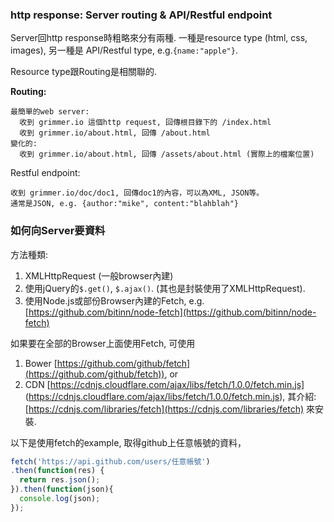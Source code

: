 ### http response: Server routing & API/Restful endpoint

Server回http response時粗略來分有兩種. 一種是resource type (html, css, images), 另一種是 API/Restful type, e.g.`{name:"apple"}`.

Resource type跟Routing是相關聯的.

**Routing:**
~~~
最簡單的web server: 
  收到 grimmer.io 這個http request, 回傳根目錄下的 /index.html 
  收到 grimmer.io/about.html, 回傳 /about.html
變化的:  
  收到 grimmer.io/about.html, 回傳 /assets/about.html (實際上的檔案位置)
~~~

Restful endpoint:
~~~ 
收到 grimmer.io/doc/doc1, 回傳doc1的內容，可以為XML, JSON等。 
通常是JSON, e.g. {author:"mike", content:"blahblah"}
~~~

### 如何向Server要資料

方法種類:

1. XMLHttpRequest (一般browser內建)
2. 使用jQuery的`$.get()`, `$.ajax()`. (其也是封裝使用了XMLHttpRequest). 
3. 使用Node.js或部份Browser內建的Fetch, e.g. [https://github.com/bitinn/node-fetch](https://github.com/bitinn/node-fetch)

如果要在全部的Browser上面使用Fetch, 可使用

1. Bower [https://github.com/github/fetch](https://github.com/github/fetch)), or
2. CDN [https://cdnjs.cloudflare.com/ajax/libs/fetch/1.0.0/fetch.min.js] (https://cdnjs.cloudflare.com/ajax/libs/fetch/1.0.0/fetch.min.js), 其介紹:[https://cdnjs.com/libraries/fetch](https://cdnjs.com/libraries/fetch) 來安裝.

以下是使用fetch的example, 取得github上任意帳號的資料， 

~~~ javascript
fetch('https://api.github.com/users/任意帳號')
.then(function(res) { 
  return res.json(); 
}).then(function(json){ 
  console.log(json); 
});
~~~
